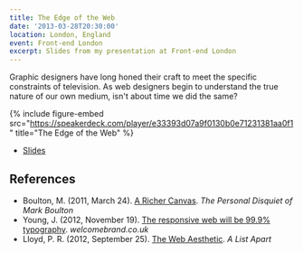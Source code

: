 ```yaml
---
title: The Edge of the Web
date: '2013-03-28T20:30:00'
location: London, England
event: Front-end London
excerpt: Slides from my presentation at Front-end London
---
```

Graphic designers have long honed their craft to meet the specific constraints of television. As web designers begin to understand the true nature of our own medium, isn't about time we did the same?

{% include figure-embed
  src="https://speakerdeck.com/player/e33393d07a9f0130b0e71231381aa0f1"
  title="The Edge of the Web"
%}

  * [Slides](https://speakerdeck.com/paulrobertlloyd/the-edge-of-the-web-redux)

## References

  * Boulton, M. (2011, March 24). [A Richer Canvas](http://www.markboulton.co.uk/journal/a-richer-canvas). <cite>The Personal Disquiet of Mark Boulton</cite>
  * Young, J. (2012, November 19). [The responsive web will be 99.9% typography](http://www.welcomebrand.co.uk/thoughts/the-responsive-web-will-be-99-9-typography/). <cite>welcomebrand.co.uk</cite>
  * Lloyd, P. R. (2012, September 25). [The Web Aesthetic](http://alistapart.com/article/the-web-aesthetic). <cite>A List Apart</cite>
